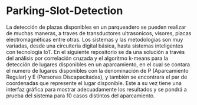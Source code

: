 # Parking-Slot-Detection
La detección de plazas disponibles en un parqueadero se pueden realizar de muchas maneras, a traves de transductores ultrasonicos, visores, placas electromagnéticas entre otras. Los sistemas y las metodologias son muy variadas, desde una circuiteria digital básica, hasta sistemas inteligentes con tecnología IoT. En el siguiente repositorio se da una solución a través del análisis por correlación cruzada y el algoritmo k-means para la detección de lugares disponibles en un aparcamiento, en el cual se contara el numero de lugares disponibles con la denominación de P (Aparcamiento Regular) y E (Personas Discapacitadas), y también se encontrara el par de coordenadas que represente el lugar disponible. Este a su vez tiene una interfaz gráfica para mostrar adecuadamente los resultados y se pondrá a prueba del sistema para 10 casos distintos del aparcamiento.

